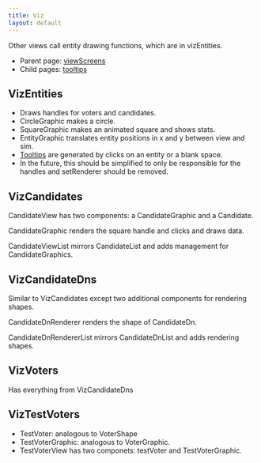 ```yaml
---
title: Viz
layout: default
---
```


Other views call entity drawing functions, which are in vizEntities.

* Parent page: [viewScreens](viewScreens.md) 
* Child pages: [tooltips](tooltips.md)

## VizEntities

* Draws handles for voters and candidates.
* CircleGraphic makes a circle.
* SquareGraphic makes an animated square and shows stats.
* EntityGraphic translates entity positions in x and y between view and sim.
* [Tooltips](tooltips.md) are generated by clicks on an entity or a blank space.
* In the future, this should be simplified to only be responsible for the handles and setRenderer should be removed.

## VizCandidates

CandidateView has two components: a CandidateGraphic and a Candidate.

CandidateGraphic renders the square handle and clicks and draws data.

CandidateViewList mirrors CandidateList and adds management for CandidateGraphics.

## VizCandidateDns

Similar to VizCandidates except two additional components for rendering shapes.

CandidateDnRenderer renders the shape of CandidateDn.

CandidateDnRendererList mirrors CandidateDnList and adds rendering shapes.

## VizVoters

Has everything from VizCandidateDns

## VizTestVoters

* TestVoter: analogous to VoterShape
* TestVoterGraphic: analogous to VoterGraphic.
* TestVoterView has two componets: testVoter and TestVoterGraphic.

